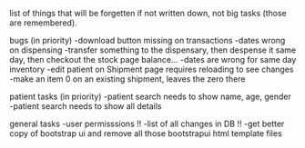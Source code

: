 list of things that will be forgetten if not written down, not big tasks (those are remembered).

bugs (in priority)
-download button missing on transactions
-dates wrong on dispensing
	-transfer something to the dispensary, then despense it same day, then checkout the stock page balance...
-dates are wrong for same day inventory
-edit patient on Shipment page requires reloading to see changes
-make an item 0 on an existing shipment, leaves the zero there

patient tasks (in priority)
-patient search needs to show name, age, gender
-patient search needs to show all details

general tasks
-user permisssions !!
-list of all changes in DB !!
-get better copy of bootstrap ui and remove all those bootstrapui html template files
